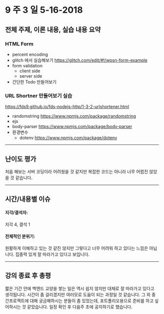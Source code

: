 # 9 주 3 일 5-16-2018

## 전체 주제, 이론 내용, 실습 내용 요약

### HTML Form

* percent encoding
* glitch 에서 실습해보기 https://glitch.com/edit/#!/wpsn-form-example
* form validation
  * client side
  * server side
* 간단한 Todo 만들어보기

### URL Shortner 만들어보기 실습

https://fds9.github.io/fds-nodejs-http/1-3-2-urlshortener.html

* randomstring https://www.npmjs.com/package/randomstring
* ejs
* body-parser https://www.npmjs.com/package/body-parser
* 환경변수
  * dotenv https://www.npmjs.com/package/dotenv

---

## 난이도 평가

처음 해보는 서버 코딩이라 어려웠을 것 같지만 복잡한 코드는 아니라 너무 어렵진 않았을 것 같습니다.

---

## 시간/내용별 이슈

#### 지각/결석자:

지각 4, 결석 1

#### 전체적인 분위기:

원활하게 이해하고 있는 것 같진 않지만 그렇다고 너무 어려워 하고 있다는 느낌은 아닙니다. 집중력 있게 잘 따라가고 있다고 보입니다.

---

## 강의 종료 후 총평

짧은 기간 안에 백엔드 교양을 쌓는 일은 역시 쉽지 않지만 대체로 잘 따라가고 있다고 생각됩니다. 시간이 좀 걸리겠지만 여러모로 도움이 되는 과정일 것 같습니다. 그 외 중간프로젝트에 대해 궁금해하시는 분들이 좀 있었는데, 포트폴리오용으로 준비를 하고 싶어하시는 것 같았습니다. 일정 확인 후 다음주 초에 공지하기로 했습니다.
